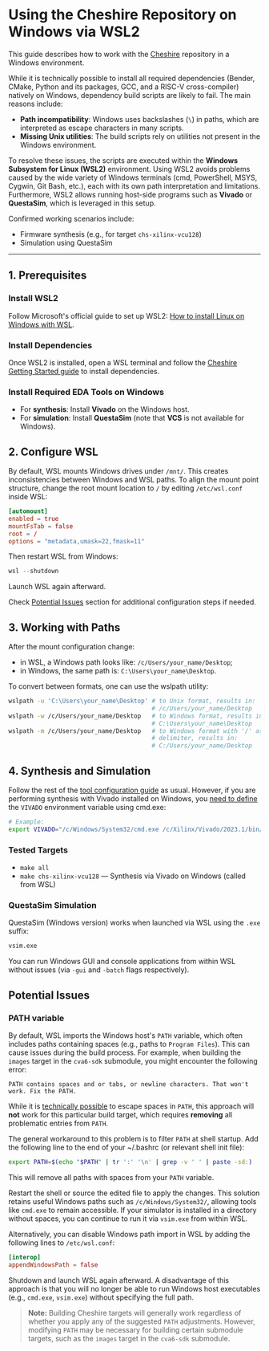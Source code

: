 # Using the Cheshire Repository on Windows via WSL2

This guide describes how to work with the [Cheshire](https://github.com/pulp-platform/cheshire) repository in a Windows environment.

While it is technically possible to install all required dependencies (Bender, CMake, Python and its packages, GCC, and a RISC-V cross-compiler) natively on Windows, dependency build scripts are likely to fail. The main reasons include:

- **Path incompatibility**: Windows uses backslashes (`\`) in paths, which are interpreted as escape characters in many scripts.
- **Missing Unix utilities**: The build scripts rely on utilities not present in the Windows environment.

To resolve these issues, the scripts are executed within the **Windows Subsystem for Linux (WSL2)** environment. Using WSL2 avoids problems caused by the wide variety of Windows terminals (cmd, PowerShell, MSYS, Cygwin, Git Bash, etc.), each with its own path interpretation and limitations. Furthermore, WSL2 allows running host-side programs such as **Vivado** or **QuestaSim**, which is leveraged in this setup.

Confirmed working scenarios include:

- Firmware synthesis (e.g., for target `chs-xilinx-vcu128`)
- Simulation using QuestaSim

---

## 1. Prerequisites

### Install WSL2

Follow Microsoft's official guide to set up WSL2: [How to install Linux on Windows with WSL](https://learn.microsoft.com/en-us/windows/wsl/install).

### Install Dependencies

Once WSL2 is installed, open a WSL terminal and follow the [Cheshire Getting Started guide](https://pulp-platform.github.io/cheshire/gs/#dependencies) to install dependencies.

### Install Required EDA Tools on Windows

- For **synthesis**: Install **Vivado** on the Windows host.
- For **simulation**: Install **QuestaSim** (note that **VCS** is not available for Windows).

## 2. Configure WSL

By default, WSL mounts Windows drives under `/mnt/`. This creates inconsistencies between Windows and WSL paths. To align the mount point structure, change the root mount location to `/` by editing `/etc/wsl.conf` inside WSL:

```conf
[automount]
enabled = true
mountFsTab = false
root = /
options = "metadata,umask=22,fmask=11"
```

Then restart WSL from Windows:

```powershell
wsl --shutdown
```

Launch WSL again afterward.

Check [Potential Issues](#potential-issues) section for additional configuration steps if needed.

## 3. Working with Paths

After the mount configuration change:

- in WSL, a Windows path looks like: `/c/Users/your_name/Desktop`;
- in Windows, the same path is: `C:\Users\your_name\Desktop`.

To convert between formats, one can use the wslpath utility:

```bash
wslpath -u 'C:\Users\your_name\Desktop' # to Unix format, results in:
                                        # /c/Users/your_name/Desktop
wslpath -w /c/Users/your_name/Desktop   # to Windows format, results in:
                                        # C:\Users\your_name\Desktop
wslpath -m /c/Users/your_name/Desktop   # to Windows format with '/' as
                                        # delimiter, results in:
                                        # C:/Users/your_name/Desktop
```

## 4. Synthesis and Simulation

Follow the rest of the [tool configuration guide](https://pulp-platform.github.io/cheshire/gs/#tool-paths) as usual. However, if you are performing synthesis with Vivado installed on Windows, you [need to define](https://pulp-platform.github.io/cheshire/tg/xilinx/) the `VIVADO` environment variable using cmd.exe:

```bash
# Example:
export VIVADO="/c/Windows/System32/cmd.exe /c/Xilinx/Vivado/2023.1/bin/vivado.bat"
```

### Tested Targets

- `make all`
- `make chs-xilinx-vcu128` — Synthesis via Vivado on Windows (called from WSL)

### QuestaSim Simulation

QuestaSim (Windows version) works when launched via WSL using the `.exe` suffix:

```bash
vsim.exe
```

You can run Windows GUI and console applications from within WSL without issues (via `-gui` and `-batch` flags respectively).

## Potential Issues

### PATH variable

By default, WSL imports the Windows host's `PATH` variable, which often includes paths containing spaces (e.g., paths to `Program Files`). This can cause issues during the build process. For example, when building the `images` target in the `cva6-sdk` submodule, you might encounter the following error:

```text
PATH contains spaces and or tabs, or newline characters. That won't work. Fix the PATH.
```

While it is [technically possible](https://gist.github.com/deadash/82413acc7b59c0dc127c192ddfc608bb) to escape spaces in `PATH`, this approach will **not** work for this particular build target, which requires **removing** all problematic entries from `PATH`.

The general workaround to this problem is to filter `PATH` at shell startup. Add the following line to the end of your ~/.bashrc (or relevant shell init file):

```bash
export PATH=$(echo "$PATH" | tr ':' '\n' | grep -v ' ' | paste -sd:)
```

This will remove all paths with spaces from your `PATH` variable.

Restart the shell or source the edited file to apply the changes. This solution retains useful Windows paths such as `/c/Windows/System32/`, allowing tools like `cmd.exe` to remain accessible. If your simulator is installed in a directory without spaces, you can continue to run it via `vsim.exe` from within WSL.

Alternatively, you can disable Windows path import in WSL by adding the following lines to `/etc/wsl.conf`:

```conf
[interop]
appendWindowsPath = false
```

Shutdown and launch WSL again afterward. A disadvantage of this approach is that you will no longer be able to run Windows host executables (e.g., `cmd.exe`, `vsim.exe`) without specifying the full path.

> **Note:** Building Cheshire targets will generally work regardless of whether you apply any of the suggested `PATH` adjustments. However, modifying `PATH` may be necessary for building certain submodule targets, such as the `images` target in the `cva6-sdk` submodule.
